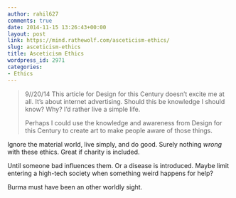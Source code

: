 ```yaml
---
author: rahil627
comments: true
date: 2014-11-15 13:26:43+00:00
layout: post
link: https://mind.rathewolf.com/asceticism-ethics/
slug: asceticism-ethics
title: Asceticism Ethics
wordpress_id: 2971
categories:
- Ethics
---
```


<blockquote>
9//20/14
This article for Design for this Century doesn’t excite me at all. It’s about internet advertising. Should this be knowledge I should know? Why? I’d rather live a simple life.

Perhaps I could use the knowledge and awareness from Design for this Century to create art to make people aware of those things.</blockquote>



Ignore the material world, live simply, and do good. Surely nothing _wrong_ with these ethics. Great if charity is included.

Until someone bad influences them. Or a disease is introduced. Maybe limit entering a high-tech society when something weird happens for help?

Burma must have been an other worldly sight.
